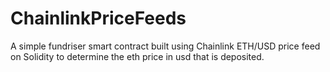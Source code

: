 # ChainlinkPriceFeeds
A simple fundriser smart contract built using Chainlink ETH/USD price feed on Solidity to determine the eth price in usd that is deposited.
